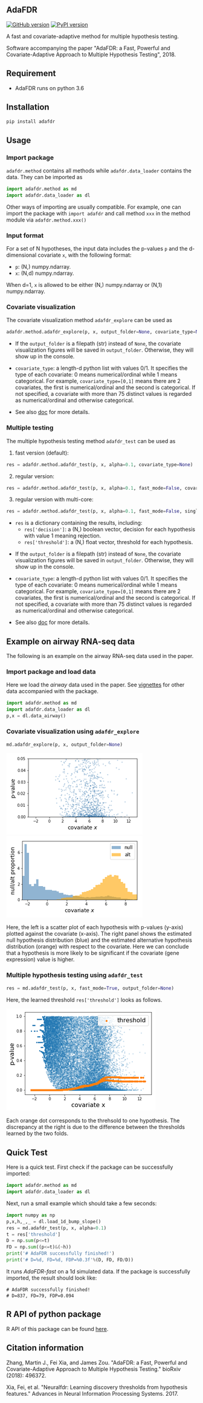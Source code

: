 ## AdaFDR
[![GitHub version](https://badge.fury.io/gh/martinjzhang%2Fadafdr.svg)](https://badge.fury.io/gh/martinjzhang%2Fadafdr) [![PyPI version](https://badge.fury.io/py/adafdr.svg)](https://badge.fury.io/py/adafdr)

A fast and covariate-adaptive method for multiple hypothesis testing. 

Software accompanying the paper "AdaFDR: a Fast, Powerful and Covariate-Adaptive Approach to Multiple Hypothesis Testing", 2018.

## Requirement
* AdaFDR runs on python 3.6

## Installation
```
pip install adafdr
```

## Usage
### Import package
`adafdr.method` contains all methods while `adafdr.data_loader` contains the data.
They can be imported as 
```python
import adafdr.method as md
import adafdr.data_loader as dl
```
Other ways of importing are usually compatible. For example, one can import the package with `import adafdr`
and call method `xxx` in the method module via `adafdr.method.xxx()`

### Input format
For a set of N hypotheses, the input data includes the p-values `p` and the d-dimensional covariate `x`, 
with the following format:

* `p`: (N,) numpy.ndarray.
* `x`: (N,d) numpy.ndarray. 

When d=1, `x` is allowed to be either (N,) numpy.ndarray 
or (N,1) numpy.ndarray.

### Covariate visualization
The covariate visualization method `adafdr_explore` can be used as 
```python
adafdr.method.adafdr_explore(p, x, output_folder=None, covariate_type=None)
```
* If the `output_folder` is a filepath (str) instead of `None`, the covariate visualization figures will be 
saved in `output_folder`. Otherwise, they will show up in the console. 

* `covariate_type`: a length-d python list with values 0/1. It specifies the type of each covariate: 0 means numerical/ordinal while 1 means categorical. For example, `covariate_type=[0,1]` means there are 2 covariates, the first is numerical/ordinal and the second is categorical. If not specified, a covariate with more than 75 distinct values is regarded as numerical/ordinal and otherwise categorical.

* See also [doc](https://htmlpreview.github.io/?https://raw.githubusercontent.com/martinjzhang/adafdr/master/doc/_build/html/api.html) for more details.

### Multiple testing
The multiple hypothesis testing method `adafdr_test` can be used as 
1. fast version (default):
```python
res = adafdr.method.adafdr_test(p, x, alpha=0.1, covariate_type=None)
```
2. regular version: 
```python
res = adafdr.method.adafdr_test(p, x, alpha=0.1, fast_mode=False, covariate_type=None)
```
3. regular version with multi-core: 
```python
res = adafdr.method.adafdr_test(p, x, alpha=0.1, fast_mode=False, single_core=False, covariate_type=None)
```

* `res` is a dictionary containing the results, including:
  * `res['decision']`: a (N,) boolean vector, decision for each hypothesis with value 1 meaning rejection.
  * `res['threshold']`: a (N,) float vector, threshold for each hypothesis.
<!-- * `res['n_rej']`: the number of rejections (on each fold). -->
<!--* `res['theta']`: a list of learned parameters. -->

* If the `output_folder` is a filepath (str) instead of `None`, the covariate visualization figures will be 
saved in `output_folder`. Otherwise, they will show up in the console. 

* `covariate_type`: a length-d python list with values 0/1. It specifies the type of each covariate: 0 means numerical/ordinal while 1 means categorical. For example, `covariate_type=[0,1]` means there are 2 covariates, the first is numerical/ordinal and the second is categorical. If not specified, a covariate with more than 75 distinct values is regarded as numerical/ordinal and otherwise categorical.

* See also [doc](https://htmlpreview.github.io/?https://raw.githubusercontent.com/martinjzhang/adafdr/master/doc/_build/html/api.html) for more details.

## Example on airway RNA-seq data
The following is an example on the airway RNA-seq data
used in the paper.
### Import package and load data
Here we load the *airway* data used in the paper.
See [vignettes](./vignettes) for other data accompanied with the package. 
```python
import adafdr.method as md
import adafdr.data_loader as dl
p,x = dl.data_airway()
```

### Covariate visualization using `adafdr_explore`
```python
md.adafdr_explore(p, x, output_folder=None)
```

![p_scatter](https://raw.githubusercontent.com/martinjzhang/adafdr/master/images/explore_p_feature_1.png ) 
![ratio](https://raw.githubusercontent.com/martinjzhang/adafdr/master/images/explore_ratio_feature_1.png )

Here, the left is a scatter plot of each hypothesis with p-values (y-axis) plotted against the covariate (x-axis). 
The right panel shows the estimated null hypothesis distribution (blue) and the estimated alternative hypothesis 
distribution (orange) with respect to the covariate. Here we can conclude that a hypothesis is more likely
to be significant if the covariate (gene expression) value is higher.

### Multiple hypothesis testing using `adafdr_test`
```python
res = md.adafdr_test(p, x, fast_mode=True, output_folder=None)
```

Here, the learned threshold `res['threshold']` looks as follows.

![p_scatter](https://raw.githubusercontent.com/martinjzhang/adafdr/master/images/threshold.png)

Each orange dot corresponds to the threhsold to one hypothesis. The discrepancy at the right is due to the difference between the thresholds learned by the two folds.

## Quick Test
<!-- ### Basic test -->
Here is a quick test. First check if the package can be successfully imported:
```python
import adafdr.method as md
import adafdr.data_loader as dl
```
Next, run a small example which should take a few seconds:
```python
import numpy as np
p,x,h,_,_ = dl.load_1d_bump_slope()
res = md.adafdr_test(p, x, alpha=0.1)
t = res['threshold']
D = np.sum(p<=t)
FD = np.sum((p<=t)&(~h))
print('# AdaFDR successfully finished!')
print('# D=%d, FD=%d, FDP=%0.3f'%(D, FD, FD/D))
```
It runs *AdaFDR-fast* on a 1d simulated data. If the package is successfully imported, 
the result should look like:
```
# AdaFDR successfully finished! 
# D=837, FD=79, FDP=0.094
```

<!-- 
### Compatibility testing for multi-core processing
*AdaFDR* also offers a multi-core version where the hypotheses from the two folds 
are processed in parallel. Due to some compatibility issues (of `PyTorch` and `multiprocessing`),
in some rare cases the machine will get stuck when running the regular version of *adafdr_test* 
with multi-core processing (the fast version is always fine). To check it, run the following 

```python
import adafdr.method as md
import adafdr.data_loader as dl
import numpy as np
p,x,h,_,_ = dl.load_1d_bump_slope()
n_rej,t_rej,theta = md.adafdr_test(p, x, alpha=0.1, fast_mode=False, single_core=False)
D = np.sum(p<=t_rej)
FD = np.sum((p<=t_rej)&(~h))
print('# AdaFDR successfully finished!')
print('# D=%d, FD=%d, FDP=%0.3f'%(D, FD, FD/D))
```

If the machine is compatible with the multi-core processing, the following output will show up within a minute or two:
```
# AdaFDR successfully finished! 
# D=819, FD=75, FDP=0.092
```
If nothing shows up in more than 3 minutes, then the machine is not compatible with 
multi-core processing. Then it is recommended to use `md.adafdr_test(p, x, alpha=0.1)` 
for the fast version and `md.adafdr_test(p, x, alpha=0.1, fast_mode=False)` for the regular 
version with single-core processing.
-->
## R API of python package

R API of this package can be found [here](https://github.com/fxia22/RadaFDR).

## Citation information
Zhang, Martin J., Fei Xia, and James Zou. "AdaFDR: a Fast, Powerful and Covariate-Adaptive Approach to Multiple Hypothesis Testing." bioRxiv (2018): 496372.

Xia, Fei, et al. "Neuralfdr: Learning discovery thresholds from hypothesis features." Advances in Neural Information Processing Systems. 2017.
